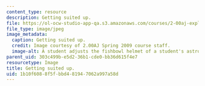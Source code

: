 ```yaml
---
content_type: resource
description: Getting suited up.
file: https://ol-ocw-studio-app-qa.s3.amazonaws.com/courses/2-00aj-exploring-sea-space-earth-fundamentals-of-engineering-design-spring-2009/1b10f6088f5fbbd481947062a997a58d_1.jpeg
file_type: image/jpeg
image_metadata:
  caption: Getting suited up.
  credit: Image courtesy of 2.00AJ Spring 2009 course staff.
  image-alt: A student adjusts the fishbowl helmet of a student's astronaut suit.
parent_uid: 303c499b-e5d2-36b1-cde0-bb36d615f4e7
resourcetype: Image
title: Getting suited up.
uid: 1b10f608-8f5f-bbd4-8194-7062a997a58d
---
```

